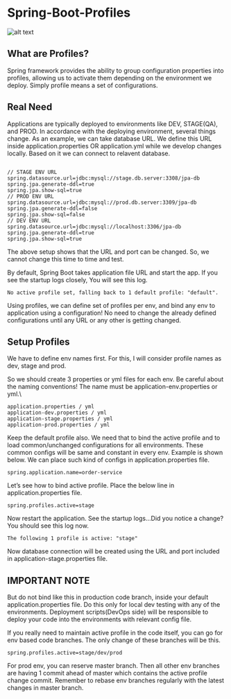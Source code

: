 # Spring-Boot-Profiles

![alt text](https://miro.medium.com/max/1400/1*9CByRn_TuEzEqTvF0gAEhw.png)


## What are Profiles?
Spring framework provides the ability to group configuration properties into profiles, allowing us to activate them depending on the environment we deploy. Simply profile means a set of configurations.

## Real Need
Applications are typically deployed to environments like DEV, STAGE(QA), and PROD. In accordance with the deploying environment, several things change. As an example, we can take database URL. We define this URL inside application.properties OR application.yml while we develop changes locally.  Based on it we can connect to relavent database.

```

// STAGE ENV URL
spring.datasource.url=jdbc:mysql://stage.db.server:3308/jpa-db
spring.jpa.generate-ddl=true
spring.jpa.show-sql=true
// PROD ENV URL
spring.datasource.url=jdbc:mysql://prod.db.server:3309/jpa-db
spring.jpa.generate-ddl=false
spring.jpa.show-sql=false
// DEV ENV URL
spring.datasource.url=jdbc:mysql://localhost:3306/jpa-db
spring.jpa.generate-ddl=true
spring.jpa.show-sql=true

```

The above setup shows that the URL and port can be changed. So, we cannot change this time to time and test.

By default, Spring Boot takes application file URL and start the app. If you see the startup logs closely, You will see this log.

```
No active profile set, falling back to 1 default profile: "default".

```

Using profiles, we can define set of profiles per env, and bind any env to application using a configuration! No need to change the already defined configurations until any URL or any other is getting changed.

## Setup Profiles
We have to define env names first. For this, I will consider profile names as dev, stage and prod.

So we should create 3 properties or yml files for each env. Be careful about the naming conventions! The name must be application-env.properties or yml.\
```
application.properties / yml
application-dev.properties / yml
application-stage.properties / yml
application-prod.properties / yml
```

Keep the default profile also. We need that to bind the active profile and to load common/unchanged configurations for all environments. These common configs will be same and constant in every env. Example is shown below. We can place such kind of configs in application.properties file.
```
spring.application.name=order-service
```

Let’s see how to bind active profile. Place the below line in application.properties file.

```
spring.profiles.active=stage
```

Now restart the application. See the startup logs…Did you notice a change? You should see this log now.
```
The following 1 profile is active: "stage"
```
Now database connection will be created using the URL and port included in application-stage.properties file.

## IMPORTANT NOTE 
But do not bind like this in production code branch, inside your default application.properties file. Do this only for local dev testing with any of the environments. Deployment scripts(DevOps side) will be responsible to deploy your code into the environments with relevant config file.

If you really need to maintain active profile in the code itself, you can go for env based code branches. The only change of these branches will be this.
```
spring.profiles.active=stage/dev/prod
```

For prod env, you can reserve master branch. Then all other env branches are having 1 commit ahead of master which contains the active profile change commit. Remember to rebase env branches regularly with the latest changes in master branch.

